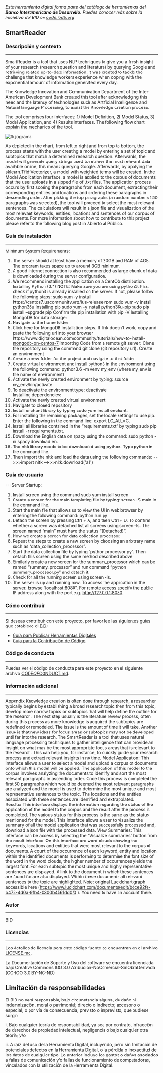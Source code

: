 *Esta herramienta digital forma parte del catálogo de herramientas del **Banco Interamericano de Desarrollo**. Puedes conocer más sobre la iniciativa del BID en [code.iadb.org](code.iadb.org)*

## SmartReader

### Descripción y contexto
---

SmartReader is a tool that uses NLP techniques to give you a fresh insight of your research (research question and literature) by querying Google and retrieving related up-to-date information. It was created to tackle the challenge that knowledge workers experience when coping with the exponential amount of information generated every day. 


The Knowledge Innovation and Communication Department of the Inter-American Development Bank created this tool after acknowledging this need and the latency of technologies such as Artificial Intelligence and Natural language Processing, to assist the Knowledge creation process.  


The tool comprises four interfaces: 1) Model Definition, 2) Model Status, 3) Model Application, and 4) Results interfaces. The following flow chart explain the mechanics of the tool.  

![flujograma](https://code.iadb.org/sites/default/files/inline-images/flujograma.jpg "Logo Title Text 1")

As depicted in the chart, from left to right and from top to bottom, the process starts with the user creating a model by entering a set of topic and subtopics that match a determined research question. Afterwards, the model will generate query strings used to retrieve the most relevant data available online, this means querying Google. Afterwards, by applying the sklearn.TfidfVectorizer, a model with weighted terms will be created. In the Model Application interface, a model is applied to the corpus of documents that the user uploads in a zipped file of .txt files. The application process occurs by first scoring the paragraphs from each document, extracting their corresponding entities and locations and ordering these paragraphs in descending order. After picking the top paragraphs (a random number of 50 paragraphs was selected), the tool will proceed to select the most relevant sentences. The calculations will result in a json file and visualization of the most relevant keywords, entities, locations and sentences of our corpus of documents. For more information about how to contribute to this project please refer to the following blog post in Abierto al Público.
 	
### Guía de instalación
---
Minimum System Requirements:
1.	The server should at least have a memory of 20GB and RAM of 4GB. The program takes space up to around 3GB minimum.
2.	A good internet connection is also recommended as large chunk of data is downloaded during the server configuration.
3.	We recommend installing the application on a CentOS distribution.
Installing Python (3.*)
NOTE: Make sure you are using python3.
First check if python3 is already installed on the server. If not, please follow the following steps:
sudo yum -y install https://centos7.iuscommunity.org/ius-release.rpm
sudo yum -y install python36u
Installing pip
sudo yum -y install python36u-pip
sudo pip install –upgrade pip
Confirm the pip installation with pip -V
Installing MongoDB for data storage:
1.	Navigate to the home folder
2.	Click here for MongoDB installation steps. If link doesn’t work, copy and paste the following url  into your browser https://www.digitalocean.com/community/tutorials/how-to-install-mongodb-on-centos-7 
Importing Code from a remote git server:
Clone the repository using the command git clone (git repository url).
Create an environment
1.	Create a new folder for the project and navigate to that folder
2.	Create virtual environment and install python3 in the environment using the following command:
python3.6 -m venv my_env (where my_env is the name of environment)   
3.	Activate the newly created environment by typing: source my_env/bin/activate  
4.	To deactivate the environment type: deactivate  
Installing dependencies:
1.	Activate the newly created virtual environment 
2.	Navigate to cloned repository 
3.	Install enchant library by typing sudo yum install enchant.
4.	For installing the remaining packages, set the locale settings to use pip. Enter the following in the command line: export LC_ALL=C.
5.	Install all libraries contained in the “requirements.txt” by typing sudo pip install -r requirements.txt.
6.	Download the English data on spacy using the command: sudo python -m spacy download en.
7.	The nltk library needs to be downloaded using python. Type python in the command line.
8.	Then import the nltk and load the data using the following commands:
-->>>import nltk
-->>>nltk.download('all')


### Guía de usuario
---Server Startup:
1.	Install screen using the command sudo yum install screen
2.	Create a screen for the main templating file by typing:  screen -S main in the command line.
3.	Start the main file that allows us to view the UI in web browser by entering the following command: python run.py
4.	Detach the screen by pressing Ctrl + A, and then Ctrl + D. To confirm whether a screen was detached list all screens using screen -ls. The screen named “main” must have the status “(Detached)”.
5.	Now we create a screen for data collection processor.
6.	Repeat the steps to create a new screen by choosing an arbitrary name such as “data_collection_processor”. 
7.	Start the data collection file by typing “python processor.py”. Then detach this screen using the same method described above.
8.	Similarly create a new screen for the summary_processor which can be named “summary_processor” and run command “python summary_processor.py” and detach it.
9.	Check for all the running screen using screen -ls.
10.	The server is up and running now. To access the application in the server, browse “localhost:8080”. For remote access specify the public IP address along with the port e.g. http://127.0.0.1:8080
 

### Cómo contribuir
---
Si deseas contribuir con este proyecto, por favor lee las siguientes guías que establece el [BID](https://www.iadb.org/es "BID"):

* [Guía para Publicar Herramientas Digitales](https://el-bid.github.io/guia-de-publicacion/ "Guía para Publicar") 
* [Guía para la Contribución de Código](https://github.com/EL-BID/Plantilla-de-repositorio/blob/master/CONTRIBUTING.md "Guía de Contribución de Código")

### Código de conducta 
---
Puedes ver el código de conducta para este proyecto en el siguiente archivo [CODE*OF*CONDUCT.md](CODEOFCONDUCT.md).

### Información adicional
---
Appendix
Knowledge creation is often done through research, a researcher typically begins by establishing a broad research topic then from this topic, develop more narrow topics or subtopics that will help define the outline for the research. The next step usually is the literature review process, often during this process as more knowledge is acquired the subtopics are redefined or remodeled. The issue is the amount of time it will take. Another issue is that new ideas for focus areas or subtopics may not be developed until far into the research. The SmartReader is a tool that uses natural language processing techniques to gather intelligence that can provide an insight on what may be the most appropriate focus areas that is relevant to the research. This can help you, for instance, to quickly guide your research process and extract relevant insights in no time.
Model Application:  This interface allows a user to select a model and upload a corpus of documents onto which this model will be applied. The application of this model to the corpus involves analyzing the documents to identify and sort the most relevant paragraphs in ascending order. Once this process is completed the first 50 paragraphs which would be deemed the most relevant paragraphs are analyzed and the model is used to determine the most unique and most representative sentences to the topic. The locations and the entities associated with these sentences are identified and extrapolated.  
Results: This interface displays the information regarding the status of the application of the model to the corpus and the result after the process is completed. The various status for this process is the same as the status mentioned for the model. This interface allows a user to visualize the summary of all the model application that was successfully processed and, download a json file with the processed data. 
View Summaries: This interface can be access by selecting the “Visualize summaries” button from the result interface. On this interface are word clouds showing the keywords, locations and entities that were most relevant to the corpus of documents. A count of the occurrence of each keyword, entity and location within the identified documents is performing to determine the font size of the word in the word clouds, the higher number of occurrences yields the largest font. For each subtopic the most unique and highly representative sentences are displayed. A link to the document in which these sentences are found for are also displayed. Within these documents all relevant sentences to the topic are highlighted. 
Note: original Lucidchart graph accessible here (https://www.lucidchart.com/documents/edit/bdce92fe-b473-4d0a-9fb4-0300b4561dd0/0 ). You need to have an account there.
### Autor
---
BID

### Licencias
---
Los detalles de licencia para este código fuente se encuentran en el archivo [LICENSE.md](LICENSE.md).

La Documentación de Soporte y Uso del software se encuentra licenciada bajo Creative Commons IGO 3.0 Atribución-NoComercial-SinObraDerivada (CC-IGO 3.0 BY-NC-ND)

## Limitación de responsabilidades

El BID no será responsable, bajo circunstancia alguna, de daño ni indemnización, moral o patrimonial; directo o indirecto; accesorio o especial; o por vía de consecuencia, previsto o imprevisto, que pudiese surgir:

i. Bajo cualquier teoría de responsabilidad, ya sea por contrato, infracción de derechos de propiedad intelectual, negligencia o bajo cualquier otra teoría; y/o

ii. A raíz del uso de la Herramienta Digital, incluyendo, pero sin limitación de potenciales defectos en la Herramienta Digital, o la pérdida o inexactitud de los datos de cualquier tipo. Lo anterior incluye los gastos o daños asociados a fallas de comunicación y/o fallas de funcionamiento de computadoras, vinculados con la utilización de la Herramienta Digital.

